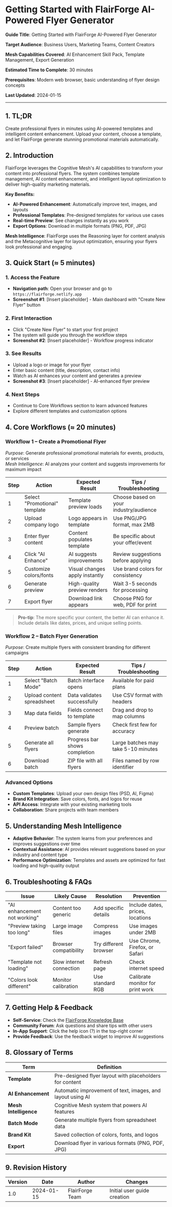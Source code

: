 # Getting Started with FlairForge AI-Powered Flyer Generator

**Guide Title**: Getting Started with FlairForge AI-Powered Flyer Generator

**Target Audience**: Business Users, Marketing Teams, Content Creators

**Mesh Capabilities Covered**: AI Enhancement Skill Pack, Template Management, Export Generation

**Estimated Time to Complete**: 30 minutes

**Prerequisites**: Modern web browser, basic understanding of flyer design concepts

**Last Updated**: 2024-01-15

---

## 1. TL;DR

Create professional flyers in minutes using AI-powered templates and intelligent content enhancement. Upload your content, choose a template, and let FlairForge generate stunning promotional materials automatically.

## 2. Introduction

FlairForge leverages the Cognitive Mesh's AI capabilities to transform your content into professional flyers. The system combines template management, AI content enhancement, and intelligent layout optimization to deliver high-quality marketing materials.

**Key Benefits:**

- **AI-Powered Enhancement**: Automatically improve text, images, and layouts
- **Professional Templates**: Pre-designed templates for various use cases
- **Real-time Preview**: See changes instantly as you work
- **Export Options**: Download in multiple formats (PNG, PDF, JPG)

**Mesh Intelligence**: FlairForge uses the Reasoning layer for content analysis and the Metacognitive layer for layout optimization, ensuring your flyers look professional and engaging.

## 3. Quick Start (≈ 5 minutes)

### 1. Access the Feature

- **Navigation path**: Open your browser and go to `https://flairforge.netlify.app`
- **Screenshot #1**: [Insert placeholder] - Main dashboard with "Create New Flyer" button

### 2. First Interaction

- Click "Create New Flyer" to start your first project
- The system will guide you through the workflow steps
- **Screenshot #2**: [Insert placeholder] - Workflow progress indicator

### 3. See Results

- Upload a logo or image for your flyer
- Enter basic content (title, description, contact info)
- Watch as AI enhances your content and generates a preview
- **Screenshot #3**: [Insert placeholder] - AI-enhanced flyer preview

### 4. Next Steps

- Continue to Core Workflows section to learn advanced features
- Explore different templates and customization options

## 4. Core Workflows (≈ 20 minutes)

### Workflow 1 – Create a Promotional Flyer

*Purpose*: Generate professional promotional materials for events, products, or services  
*Mesh Intelligence*: AI analyzes your content and suggests improvements for maximum impact

| Step | Action                        | Expected Result                | Tips / Troubleshooting                 |
| ---- | ----------------------------- | ------------------------------ | -------------------------------------- |
| 1    | Select "Promotional" template | Template preview loads         | Choose based on your industry/audience |
| 2    | Upload company logo           | Logo appears in template       | Use PNG/JPG format, max 2MB            |
| 3    | Enter flyer content           | Content populates template     | Be specific about your offer/event     |
| 4    | Click "AI Enhance"            | AI suggests improvements       | Review suggestions before applying     |
| 5    | Customize colors/fonts        | Visual changes apply instantly | Use brand colors for consistency       |
| 6    | Generate preview              | High-quality preview renders   | Wait 3-5 seconds for processing        |
| 7    | Export flyer                  | Download link appears          | Choose PNG for web, PDF for print      |

> **Pro-tip**: The more specific your content, the better AI can enhance it. Include details like dates, prices, and unique selling points.

### Workflow 2 – Batch Flyer Generation

*Purpose*: Create multiple flyers with consistent branding for different campaigns

| Step | Action                     | Expected Result               | Tips / Troubleshooting              |
| ---- | -------------------------- | ----------------------------- | ----------------------------------- |
| 1    | Select "Batch Mode"        | Batch interface opens         | Available for paid plans            |
| 2    | Upload content spreadsheet | Data validates successfully   | Use CSV format with headers         |
| 3    | Map data fields            | Fields connect to template    | Drag and drop to map columns        |
| 4    | Preview batch              | Sample flyers generate        | Check first few for accuracy        |
| 5    | Generate all flyers        | Progress bar shows completion | Large batches may take 5-10 minutes |
| 6    | Download batch             | ZIP file with all flyers      | Files named by row identifier       |

### Advanced Options

- **Custom Templates**: Upload your own design files (PSD, AI, Figma)
- **Brand Kit Integration**: Save colors, fonts, and logos for reuse
- **API Access**: Integrate with your existing marketing tools
- **Collaboration**: Share projects with team members

## 5. Understanding Mesh Intelligence

- **Adaptive Behavior**: The system learns from your preferences and improves suggestions over time
- **Contextual Assistance**: AI provides relevant suggestions based on your industry and content type
- **Performance Optimization**: Templates and assets are optimized for fast loading and high-quality output

## 6. Troubleshooting & FAQs

| Issue                        | Likely Cause             | Resolution            | Prevention                       |
| ---------------------------- | ------------------------ | --------------------- | -------------------------------- |
| "AI enhancement not working" | Content too generic      | Add specific details  | Include dates, prices, locations |
| "Preview taking too long"    | Large image files        | Compress images       | Use images under 2MB             |
| "Export failed"              | Browser compatibility    | Try different browser | Use Chrome, Firefox, or Safari   |
| "Template not loading"       | Slow internet connection | Refresh page          | Check internet speed             |
| "Colors look different"      | Monitor calibration      | Use standard RGB      | Calibrate monitor for print work |

## 7. Getting Help & Feedback

- **Self-Service**: Check the [FlairForge Knowledge Base](link-to-kb)
- **Community Forum**: Ask questions and share tips with other users
- **In-App Support**: Click the help icon (?) in the top-right corner
- **Provide Feedback**: Use the feedback widget to improve AI suggestions

## 8. Glossary of Terms

| Term                  | Definition                                                 |
| --------------------- | ---------------------------------------------------------- |
| **Template**          | Pre-designed flyer layout with placeholders for content    |
| **AI Enhancement**    | Automatic improvement of text, images, and layout using AI |
| **Mesh Intelligence** | Cognitive Mesh system that powers AI features              |
| **Batch Mode**        | Generate multiple flyers from spreadsheet data             |
| **Brand Kit**         | Saved collection of colors, fonts, and logos               |
| **Export**            | Download flyer in various formats (PNG, PDF, JPG)          |

## 9. Revision History

| Version | Date       | Author          | Changes                     |
| ------- | ---------- | --------------- | --------------------------- |
| 1.0     | 2024-01-15 | FlairForge Team | Initial user guide creation |
